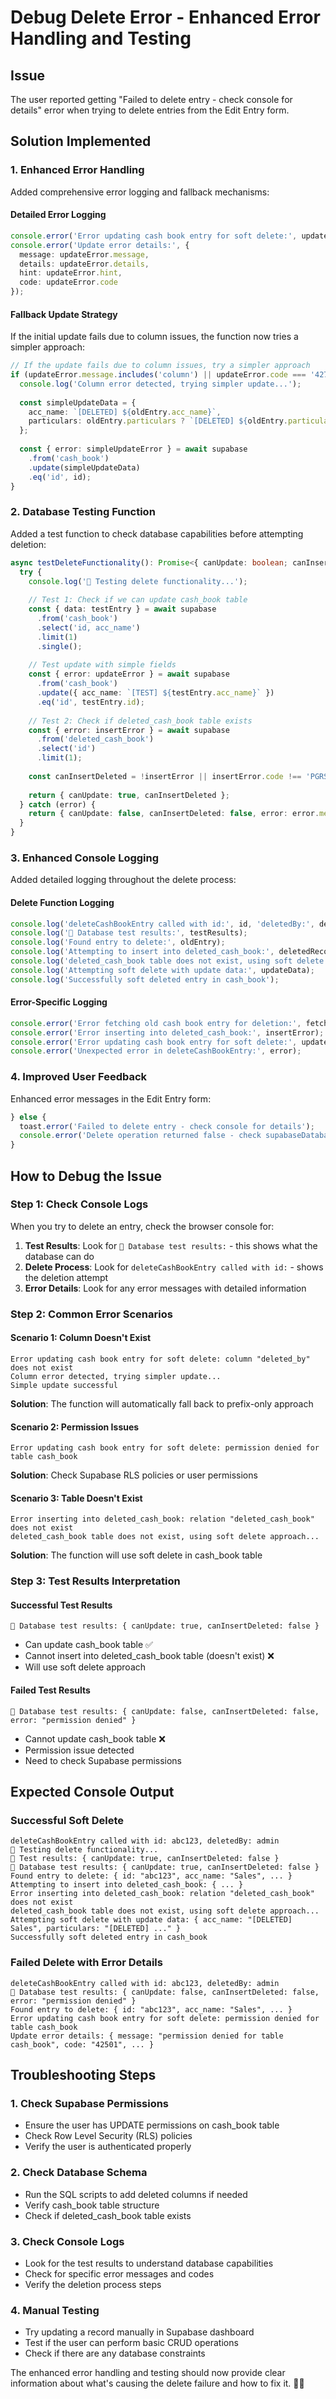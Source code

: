 # Debug Delete Error - Enhanced Error Handling and Testing

## Issue
The user reported getting "Failed to delete entry - check console for details" error when trying to delete entries from the Edit Entry form.

## Solution Implemented

### **1. Enhanced Error Handling**
Added comprehensive error logging and fallback mechanisms:

#### **Detailed Error Logging**
```typescript
console.error('Error updating cash book entry for soft delete:', updateError);
console.error('Update error details:', {
  message: updateError.message,
  details: updateError.details,
  hint: updateError.hint,
  code: updateError.code
});
```

#### **Fallback Update Strategy**
If the initial update fails due to column issues, the function now tries a simpler approach:
```typescript
// If the update fails due to column issues, try a simpler approach
if (updateError.message.includes('column') || updateError.code === '42703') {
  console.log('Column error detected, trying simpler update...');
  
  const simpleUpdateData = {
    acc_name: `[DELETED] ${oldEntry.acc_name}`,
    particulars: oldEntry.particulars ? `[DELETED] ${oldEntry.particulars}` : '[DELETED]',
  };
  
  const { error: simpleUpdateError } = await supabase
    .from('cash_book')
    .update(simpleUpdateData)
    .eq('id', id);
}
```

### **2. Database Testing Function**
Added a test function to check database capabilities before attempting deletion:

```typescript
async testDeleteFunctionality(): Promise<{ canUpdate: boolean; canInsertDeleted: boolean; error?: string }> {
  try {
    console.log('🧪 Testing delete functionality...');
    
    // Test 1: Check if we can update cash_book table
    const { data: testEntry } = await supabase
      .from('cash_book')
      .select('id, acc_name')
      .limit(1)
      .single();
      
    // Test update with simple fields
    const { error: updateError } = await supabase
      .from('cash_book')
      .update({ acc_name: `[TEST] ${testEntry.acc_name}` })
      .eq('id', testEntry.id);
      
    // Test 2: Check if deleted_cash_book table exists
    const { error: insertError } = await supabase
      .from('deleted_cash_book')
      .select('id')
      .limit(1);
      
    const canInsertDeleted = !insertError || insertError.code !== 'PGRST116';
    
    return { canUpdate: true, canInsertDeleted };
  } catch (error) {
    return { canUpdate: false, canInsertDeleted: false, error: error.message };
  }
}
```

### **3. Enhanced Console Logging**
Added detailed logging throughout the delete process:

#### **Delete Function Logging**
```typescript
console.log('deleteCashBookEntry called with id:', id, 'deletedBy:', deletedBy);
console.log('🧪 Database test results:', testResults);
console.log('Found entry to delete:', oldEntry);
console.log('Attempting to insert into deleted_cash_book:', deletedRecord);
console.log('deleted_cash_book table does not exist, using soft delete approach...');
console.log('Attempting soft delete with update data:', updateData);
console.log('Successfully soft deleted entry in cash_book');
```

#### **Error-Specific Logging**
```typescript
console.error('Error fetching old cash book entry for deletion:', fetchError);
console.error('Error inserting into deleted_cash_book:', insertError);
console.error('Error updating cash book entry for soft delete:', updateError);
console.error('Unexpected error in deleteCashBookEntry:', error);
```

### **4. Improved User Feedback**
Enhanced error messages in the Edit Entry form:

```typescript
} else {
  toast.error('Failed to delete entry - check console for details');
  console.error('Delete operation returned false - check supabaseDatabase.ts logs');
}
```

## How to Debug the Issue

### **Step 1: Check Console Logs**
When you try to delete an entry, check the browser console for:

1. **Test Results**: Look for `🧪 Database test results:` - this shows what the database can do
2. **Delete Process**: Look for `deleteCashBookEntry called with id:` - shows the deletion attempt
3. **Error Details**: Look for any error messages with detailed information

### **Step 2: Common Error Scenarios**

#### **Scenario 1: Column Doesn't Exist**
```
Error updating cash book entry for soft delete: column "deleted_by" does not exist
Column error detected, trying simpler update...
Simple update successful
```
**Solution**: The function will automatically fall back to prefix-only approach

#### **Scenario 2: Permission Issues**
```
Error updating cash book entry for soft delete: permission denied for table cash_book
```
**Solution**: Check Supabase RLS policies or user permissions

#### **Scenario 3: Table Doesn't Exist**
```
Error inserting into deleted_cash_book: relation "deleted_cash_book" does not exist
deleted_cash_book table does not exist, using soft delete approach...
```
**Solution**: The function will use soft delete in cash_book table

### **Step 3: Test Results Interpretation**

#### **Successful Test Results**
```
🧪 Database test results: { canUpdate: true, canInsertDeleted: false }
```
- Can update cash_book table ✅
- Cannot insert into deleted_cash_book table (doesn't exist) ❌
- Will use soft delete approach

#### **Failed Test Results**
```
🧪 Database test results: { canUpdate: false, canInsertDeleted: false, error: "permission denied" }
```
- Cannot update cash_book table ❌
- Permission issue detected
- Need to check Supabase permissions

## Expected Console Output

### **Successful Soft Delete**
```
deleteCashBookEntry called with id: abc123, deletedBy: admin
🧪 Testing delete functionality...
🧪 Test results: { canUpdate: true, canInsertDeleted: false }
🧪 Database test results: { canUpdate: true, canInsertDeleted: false }
Found entry to delete: { id: "abc123", acc_name: "Sales", ... }
Attempting to insert into deleted_cash_book: { ... }
Error inserting into deleted_cash_book: relation "deleted_cash_book" does not exist
deleted_cash_book table does not exist, using soft delete approach...
Attempting soft delete with update data: { acc_name: "[DELETED] Sales", particulars: "[DELETED] ..." }
Successfully soft deleted entry in cash_book
```

### **Failed Delete with Error Details**
```
deleteCashBookEntry called with id: abc123, deletedBy: admin
🧪 Database test results: { canUpdate: false, canInsertDeleted: false, error: "permission denied" }
Found entry to delete: { id: "abc123", acc_name: "Sales", ... }
Error updating cash book entry for soft delete: permission denied for table cash_book
Update error details: { message: "permission denied for table cash_book", code: "42501", ... }
```

## Troubleshooting Steps

### **1. Check Supabase Permissions**
- Ensure the user has UPDATE permissions on cash_book table
- Check Row Level Security (RLS) policies
- Verify the user is authenticated properly

### **2. Check Database Schema**
- Run the SQL scripts to add deleted columns if needed
- Verify cash_book table structure
- Check if deleted_cash_book table exists

### **3. Check Console Logs**
- Look for the test results to understand database capabilities
- Check for specific error messages and codes
- Verify the deletion process steps

### **4. Manual Testing**
- Try updating a record manually in Supabase dashboard
- Test if the user can perform basic CRUD operations
- Check if there are any database constraints

The enhanced error handling and testing should now provide clear information about what's causing the delete failure and how to fix it. 🧪✅

